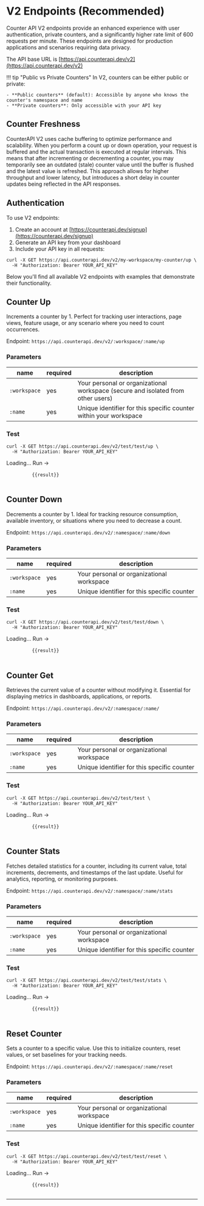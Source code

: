 <script src="https://unpkg.com/vue@3/dist/vue.global.js"></script>

# V2 Endpoints (Recommended)

Counter API V2 endpoints provide an enhanced experience with user authentication, private counters, and a significantly higher rate limit of 600 requests per minute. These endpoints are designed for production applications and scenarios requiring data privacy.

The API base URL is [https://api.counterapi.dev/v2](https://api.counterapi.dev/v2)

!!! tip "Public vs Private Counters"
    In V2, counters can be either public or private:

    - **Public counters** (default): Accessible by anyone who knows the counter's namespace and name
    - **Private counters**: Only accessible with your API key


## Counter Freshness

CounterAPI V2 uses cache buffering to optimize performance and scalability. When you perform a count up or down operation, your request is buffered and the actual transaction is executed at regular intervals. 
This means that after incrementing or decrementing a counter, you may temporarily see an outdated (stale) counter value until the buffer is flushed and the latest value is refreshed. This approach allows for higher throughput and lower latency, but introduces a short delay in counter updates being reflected in the API responses.


## Authentication

To use V2 endpoints:

1. Create an account at [https://counterapi.dev/signup](https://counterapi.dev/signup)
2. Generate an API key from your dashboard
3. Include your API key in all requests:

```shell
curl -X GET https://api.counterapi.dev/v2/my-workspace/my-counter/up \
  -H "Authorization: Bearer YOUR_API_KEY"
```

Below you'll find all available V2 endpoints with examples that demonstrate their functionality.

## Counter Up

Increments a counter by 1. Perfect for tracking user interactions, page views, feature usage, or any scenario where you need to count occurrences.

Endpoint: `https://api.counterapi.dev/v2/:workspace/:name/up`

### Parameters

name | required | description
--- | --- | ---
`:workspace`| yes | Your personal or organizational workspace (secure and isolated from other users)
`:name`| yes | Unique identifier for this specific counter within your workspace

### Test

```shell
curl -X GET https://api.counterapi.dev/v2/test/test/up \
  -H "Authorization: Bearer YOUR_API_KEY"
```

<div id="up">
    <a v-on:click="Run('/up')" class="md-button" :class="{'md-button--primary': !loading}">
        <span v-if="loading">Loading...</span>
        <span v-else>Run →</span>
    </a>
    <pre>
        <code v-if="result" class="language-shell">{{result}}</code>
    </pre>
</div>

## Counter Down

Decrements a counter by 1. Ideal for tracking resource consumption, available inventory, or situations where you need to decrease a count.

Endpoint: `https://api.counterapi.dev/v2/:namespace/:name/down`

### Parameters

name | required | description
--- | --- | ---
`:workspace`| yes | Your personal or organizational workspace
`:name`| yes | Unique identifier for this specific counter

### Test

```shell
curl -X GET https://api.counterapi.dev/v2/test/test/down \
  -H "Authorization: Bearer YOUR_API_KEY"
```

<div id="down">
    <a v-on:click="Run('/down')" class="md-button" :class="{'md-button--primary': !loading}">
        <span v-if="loading">Loading...</span>
        <span v-else>Run →</span>
    </a>
    <pre>
        <code v-if="result" class="language-shell">{{result}}</code>
    </pre>
</div>


## Counter Get

Retrieves the current value of a counter without modifying it. Essential for displaying metrics in dashboards, applications, or reports.

Endpoint: `https://api.counterapi.dev/v2/:namespace/:name/`

### Parameters

name | required | description
--- | --- | ---
`:workspace`| yes | Your personal or organizational workspace
`:name`| yes | Unique identifier for this specific counter

### Test

```shell
curl -X GET https://api.counterapi.dev/v2/test/test \
  -H "Authorization: Bearer YOUR_API_KEY"
```

<div id="get">
    <a v-on:click="Run('')" class="md-button" :class="{'md-button--primary': !loading}">
        <span v-if="loading">Loading...</span>
        <span v-else>Run →</span>
    </a>
    <pre>
        <code v-if="result" class="language-shell">{{result}}</code>
    </pre>
</div>


## Counter Stats

Fetches detailed statistics for a counter, including its current value, total increments, decrements, and timestamps of the last update. Useful for analytics, reporting, or monitoring purposes.

Endpoint: `https://api.counterapi.dev/v2/:namespace/:name/stats`

### Parameters

name | required | description
--- | --- | ---
`:workspace`| yes | Your personal or organizational workspace
`:name`| yes | Unique identifier for this specific counter

### Test

```shell
curl -X GET https://api.counterapi.dev/v2/test/test/stats \
  -H "Authorization: Bearer YOUR_API_KEY"
```

<div id="stats">
    <a v-on:click="Run('/stats')" class="md-button" :class="{'md-button--primary': !loading}">
        <span v-if="loading">Loading...</span>
        <span v-else>Run →</span>
    </a>
    <pre>
        <code v-if="result" class="language-shell">{{result}}</code>
    </pre>
</div>

## Reset Counter

Sets a counter to a specific value. Use this to initialize counters, reset values, or set baselines for your tracking needs.

Endpoint: `https://api.counterapi.dev/v2/:namespace/:name/reset`

### Parameters

name | required | description
--- |----------| ---
`:workspace`| yes | Your personal or organizational workspace
`:name`| yes | Unique identifier for this specific counter

### Test

```shell
curl -X GET https://api.counterapi.dev/v2/test/test/reset \
  -H "Authorization: Bearer YOUR_API_KEY"
```

<div id="reset">
    <a v-on:click="Run('/reset')" class="md-button" :class="{'md-button--primary': !loading}">
        <span v-if="loading">Loading...</span>
        <span v-else>Run →</span>
    </a>
    <pre>
        <code v-if="result" class="language-shell">{{result}}</code>
    </pre>
</div>

---

<script>
  const { createApp, ref } = Vue
  const App = {
    setup() {
      const result = ref('')
      const loading = ref(false)
      const baseURL = ref('https://api.counterapi.dev/v2/')
      const Run = function(apiType) {
        loading.value = true
        fetch(baseURL.value + 'test/test' + apiType)
          .then(response => response.json())
          .then(data => {
            result.value = JSON.stringify(data, null, 2)
            setTimeout(() => result.value = '', 10000);
            loading.value = false
          })
      }
      return {
        result,
        loading,
        Run
      }
    }
  }
  createApp(App).mount('#up')
  createApp(App).mount('#down')
  createApp(App).mount('#get')
  createApp(App).mount('#reset')
  createApp(App).mount('#stats')
</script>
